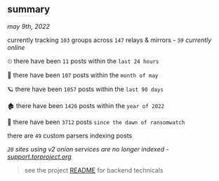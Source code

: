 
## summary
_may 9th, 2022_

currently tracking `103` groups across `147` relays & mirrors - _`59` currently online_

⏲ there have been `11` posts within the `last 24 hours`

🦈 there have been `107` posts within the `month of may`

🪐 there have been `1057` posts within the `last 90 days`

🏚 there have been `1426` posts within the `year of 2022`

🦕 there have been `3712` posts `since the dawn of ransomwatch`

there are `49` custom parsers indexing posts

_`20` sites using v2 onion services are no longer indexed - [support.torproject.org](https://support.torproject.org/onionservices/v2-deprecation/)_

> see the project [README](https://github.com/thetanz/ransomwatch#ransomwatch--) for backend technicals
